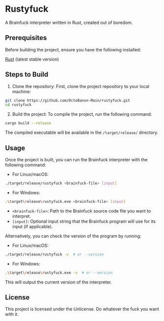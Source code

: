 # Rustyfuck
A Brainfuck interpreter written in Rust, created out of boredom.

## Prerequisites
Before building the project, ensure you have the following installed:

[Rust](https://www.rust-lang.org/tools/install) (latest stable version)

## Steps to Build

1. Clone the repository:
First, clone the project repository to your local machine:
```bash
git clone https://github.com/OctoBanon-Main/rustyfuck.git
cd rustyfuck
```

2. Build the project:
To compile the project, run the following command:
```bash
cargo build --release
```
The compiled executable will be available in the `/target/release/` directory.

## Usage
Once the project is built, you can run the Brainfuck interpreter with the following command:
- For Linux/macOS:
```bash
./target/release/rustyfuck <brainfuck-file> [input]
```
- For Windows:
```bash
.\target\release\rustyfuck.exe <brainfuck-file> [input]
```
- `<brainfuck-file>`: Path to the Brainfuck source code file you want to interpret.
- `[input]`: Optional input string that the Brainfuck program will use for its input (if applicable).

Alternatively, you can check the version of the program by running:

- For Linux/macOS:
```bash
./target/release/rustyfuck -v  # or --version
```
- For Windows:
```bash
.\target\release\rustyfuck.exe -v  # or --version
```
This will output the current version of the interpreter.

## License
This project is licensed under the Unlicense. Do whatever the fuck you want with it.
